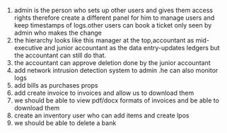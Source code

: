 1. admin is the person who sets up other users and gives them access rights therefore create a different panel for him to manage users and keep timestamps of logs.other users can book a ticket only seen by admin who makes the change
2. the hierarchy looks like this manager at the top,accountant as mid-executive and junior accountant as the data entry-updates ledgers but the accountant can still do that.
3. the accountant can approve deletion done by the junior accountant
4. add network intrusion detection system to admin .he can also monitor logs
5. add bills as purchases props
6. add create invoice to invoices and allow us to download them
7. we should be able to view pdf/docx formats of invoices and be able to download them
8. create an inventory user who can add items and create lpos
9. we should be able to delete a bank


